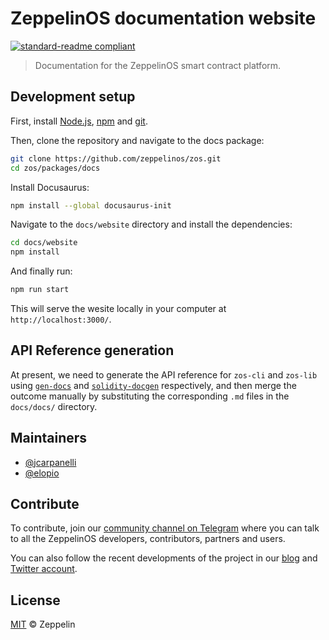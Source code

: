 # ZeppelinOS documentation website

[![standard-readme compliant](https://img.shields.io/badge/readme%20style-standard-brightgreen.svg)](https://github.com/RichardLitt/standard-readme)

> Documentation for the ZeppelinOS smart contract platform.

## Development setup

First, install [Node.js](http://nodejs.org/), [npm](https://npmjs.com/) and
[git](https://git-scm.com/).

Then, clone the repository and navigate to the docs package:

```sh
git clone https://github.com/zeppelinos/zos.git
cd zos/packages/docs
```

Install Docusaurus:

```sh
npm install --global docusaurus-init
```

Navigate to the `docs/website` directory and install the dependencies:

```sh
cd docs/website
npm install
```

And finally run:

```sh
npm run start
```

This will serve the wesite locally in your computer at `http://localhost:3000/`.

## API Reference generation

At present, we need to generate the API reference for `zos-cli` and `zos-lib`
using
[`gen-docs`](https://github.com/zeppelinos/zos/blob/master/packages/cli/docs/bin/docs.js)
and [`solidity-docgen`](https://github.com/OpenZeppelin/solidity-docgen)
respectively, and then merge the outcome manually by substituting the
corresponding `.md` files in the `docs/docs/` directory.

## Maintainers

* [@jcarpanelli](https://github.com/jcarpanelli/)
* [@elopio](https://github.com/elopio/)

## Contribute

To contribute, join our
[community channel on Telegram](https://t.me/zeppelinos) where you can talk to
all the ZeppelinOS developers, contributors, partners and users.

You can also follow the recent developments of the project in our
[blog](https://blog.zeppelin.solutions/) and
[Twitter account](https://twitter.com/zeppelinorg).

## License

[MIT](LICENSE.md) © Zeppelin
